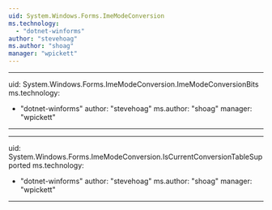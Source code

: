 ```yaml
---
uid: System.Windows.Forms.ImeModeConversion
ms.technology: 
  - "dotnet-winforms"
author: "stevehoag"
ms.author: "shoag"
manager: "wpickett"
---
```


---
uid: System.Windows.Forms.ImeModeConversion.ImeModeConversionBits
ms.technology: 
  - "dotnet-winforms"
author: "stevehoag"
ms.author: "shoag"
manager: "wpickett"
---

---
uid: System.Windows.Forms.ImeModeConversion.IsCurrentConversionTableSupported
ms.technology: 
  - "dotnet-winforms"
author: "stevehoag"
ms.author: "shoag"
manager: "wpickett"
---
